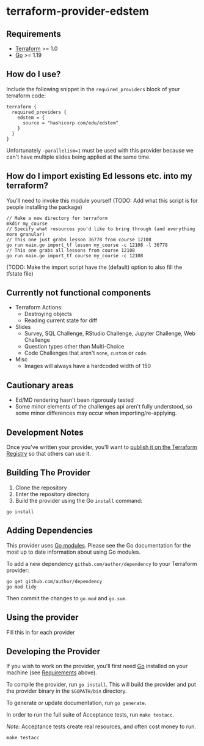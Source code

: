 # terraform-provider-edstem

## Requirements

- [Terraform](https://developer.hashicorp.com/terraform/downloads) >= 1.0
- [Go](https://golang.org/doc/install) >= 1.19

## How do I use?

Include the following snippet in the `required_providers` block of your terraform code:

```
terraform {
  required_providers {
    edstem = {
      source = "hashicorp.com/edu/edstem"
    }
  }
}
```

Unfortunately `-parallelism=1` must be used with this provider because we can't have multiple slides being applied at the same time.

## How do I import existing Ed lessons etc. into my terraform?

You'll need to invoke this module yourself (TODO: Add what this script is for people installing the package)

```
// Make a new directory for terraform
mkdir my_course
// Specify what resources you'd like to bring through (and everything more granular)
// This one just grabs lesson 36778 from course 12108
go run main.go import_tf lesson my_course -c 12108 -l 36778
// This one grabs all lessons from course 12108
go run main.go import_tf course my_course -c 12108
```

(TODO: Make the import script have the (default) option to also fill the tfstate file)

## Currently not functional components

* Terraform Actions:
    * Destroying objects
    * Reading current state for diff
* Slides
    * Survey, SQL Challenge, RStudio Challenge, Jupyter Challenge, Web Challenge
    * Question types other than Multi-Choice
    * Code Challenges that aren't `none`, `custom` or `code`.
* Misc
    * Images will always have a hardcoded width of 150


## Cautionary areas

* Ed/MD rendering hasn't been rigorously tested
* Some minor elements of the challenges api aren't fully understood, so some minor differences may occur when importing/re-applying.

## Development Notes

Once you've written your provider, you'll want to [publish it on the Terraform Registry](https://developer.hashicorp.com/terraform/registry/providers/publishing) so that others can use it.

## Building The Provider

1. Clone the repository
1. Enter the repository directory
1. Build the provider using the Go `install` command:

```shell
go install
```

## Adding Dependencies

This provider uses [Go modules](https://github.com/golang/go/wiki/Modules).
Please see the Go documentation for the most up to date information about using Go modules.

To add a new dependency `github.com/author/dependency` to your Terraform provider:

```shell
go get github.com/author/dependency
go mod tidy
```

Then commit the changes to `go.mod` and `go.sum`.

## Using the provider

Fill this in for each provider

## Developing the Provider

If you wish to work on the provider, you'll first need [Go](http://www.golang.org) installed on your machine (see [Requirements](#requirements) above).

To compile the provider, run `go install`. This will build the provider and put the provider binary in the `$GOPATH/bin` directory.

To generate or update documentation, run `go generate`.

In order to run the full suite of Acceptance tests, run `make testacc`.

*Note:* Acceptance tests create real resources, and often cost money to run.

```shell
make testacc
```
